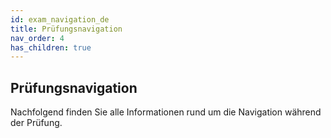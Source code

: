 ```yaml
---
id: exam_navigation_de
title: Prüfungsnavigation
nav_order: 4
has_children: true
---
```


## Prüfungsnavigation

Nachfolgend finden Sie alle Informationen rund um die Navigation während der Prüfung.



